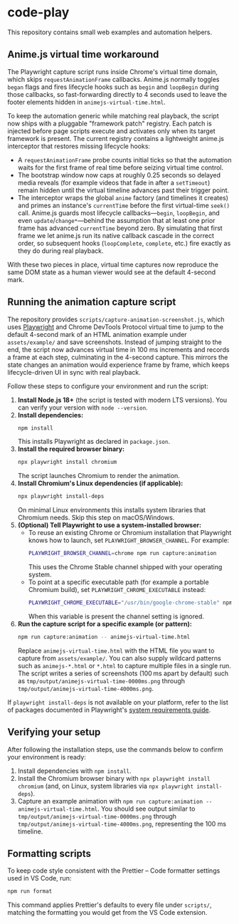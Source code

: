# code-play

This repository contains small web examples and automation helpers.

## Anime.js virtual time workaround

The Playwright capture script runs inside Chrome's virtual time domain, which
skips `requestAnimationFrame` callbacks. Anime.js normally toggles `began`
flags and fires lifecycle hooks such as `begin` and `loopBegin` during those
callbacks, so fast-forwarding directly to 4 seconds used to leave the footer
elements hidden in `animejs-virtual-time.html`.

To keep the automation generic while matching real playback, the script now
ships with a pluggable "framework patch" registry. Each patch is injected
before page scripts execute and activates only when its target framework is
present. The current registry contains a lightweight anime.js interceptor that
restores missing lifecycle hooks:

* A `requestAnimationFrame` probe counts initial ticks so that the automation
  waits for the first frame of real time before seizing virtual time control.
* The bootstrap window now caps at roughly 0.25 seconds so delayed media
  reveals (for example videos that fade in after a `setTimeout`) remain hidden
  until the
  virtual timeline advances past their trigger point.
* The interceptor wraps the global `anime` factory (and timelines it creates)
  and primes an instance's `currentTime` before the first virtual-time
  `seek()` call. Anime.js guards most lifecycle callbacks—`begin`,
  `loopBegin`, and even `update`/`change*`—behind the assumption that at least
  one prior frame has advanced `currentTime` beyond zero. By simulating that
  first frame we let anime.js run its native callback cascade in the correct
  order, so subsequent hooks (`loopComplete`, `complete`, etc.) fire exactly as
  they do during real playback.

With these two pieces in place, virtual time captures now reproduce the same
DOM state as a human viewer would see at the default 4-second mark.

## Running the animation capture script

The repository provides `scripts/capture-animation-screenshot.js`, which uses [Playwright](https://playwright.dev/) and Chrome DevTools Protocol virtual time to jump to the default 4-second mark of an HTML animation example under `assets/example/` and save screenshots. Instead of jumping straight to the end, the script now advances virtual time in 100 ms increments and records a frame at each step, culminating in the 4-second capture. This mirrors the state changes an animation would experience frame by frame, which keeps lifecycle-driven UI in sync with real playback.

Follow these steps to configure your environment and run the script:

1. **Install Node.js 18+** (the script is tested with modern LTS versions). You can verify your version with `node --version`.
2. **Install dependencies:**
   ```bash
   npm install
   ```
   This installs Playwright as declared in `package.json`.
3. **Install the required browser binary:**
   ```bash
   npx playwright install chromium
   ```
   The script launches Chromium to render the animation.
4. **Install Chromium's Linux dependencies (if applicable):**
   ```bash
   npx playwright install-deps
   ```
   On minimal Linux environments this installs system libraries that Chromium needs. Skip this step on macOS/Windows.
5. **(Optional) Tell Playwright to use a system-installed browser:**
   * To reuse an existing Chrome or Chromium installation that Playwright knows how to launch, set `PLAYWRIGHT_BROWSER_CHANNEL`. For example:
     ```bash
     PLAYWRIGHT_BROWSER_CHANNEL=chrome npm run capture:animation
     ```
     This uses the Chrome Stable channel shipped with your operating system.
   * To point at a specific executable path (for example a portable Chromium build), set `PLAYWRIGHT_CHROME_EXECUTABLE` instead:
     ```bash
     PLAYWRIGHT_CHROME_EXECUTABLE="/usr/bin/google-chrome-stable" npm run capture:animation
     ```
     When this variable is present the channel setting is ignored.
6. **Run the capture script for a specific example (or pattern):**
   ```bash
   npm run capture:animation -- animejs-virtual-time.html
   ```
   Replace `animejs-virtual-time.html` with the HTML file you want to capture from `assets/example/`. You can also supply wildcard patterns such as `animejs-*.html` or `*.html` to capture multiple files in a single run. The script writes a series of screenshots (100 ms apart by default) such as `tmp/output/animejs-virtual-time-0000ms.png` through `tmp/output/animejs-virtual-time-4000ms.png`.

If `playwright install-deps` is not available on your platform, refer to the list of packages documented in Playwright's [system requirements guide](https://playwright.dev/docs/intro#system-requirements).

## Verifying your setup

After following the installation steps, use the commands below to confirm your environment is ready:

1. Install dependencies with `npm install`.
2. Install the Chromium browser binary with `npx playwright install chromium` (and, on Linux, system libraries via `npx playwright install-deps`).
3. Capture an example animation with `npm run capture:animation -- animejs-virtual-time.html`. You should see output similar to `tmp/output/animejs-virtual-time-0000ms.png` through `tmp/output/animejs-virtual-time-4000ms.png`, representing the 100 ms timeline.

## Formatting scripts

To keep code style consistent with the Prettier – Code formatter settings used in VS Code, run:

```bash
npm run format
```

This command applies Prettier's defaults to every file under `scripts/`, matching the formatting you would get from the VS Code extension.
